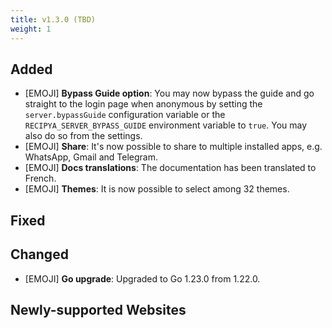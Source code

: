 ```yaml
---
title: v1.3.0 (TBD)
weight: 1
---
```


## Added

- [EMOJI] **Bypass Guide option**: You may now bypass the guide and go straight to the login page when anonymous by setting the `server.bypassGuide` configuration variable or the `RECIPYA_SERVER_BYPASS_GUIDE` environment variable to `true`. You may also do so from the settings.
- [EMOJI] **Share**: It's now possible to share to multiple installed apps, e.g. WhatsApp, Gmail and Telegram.
- [EMOJI] **Docs translations**: The documentation has been translated to French.
- [EMOJI] **Themes**: It is now possible to select among 32 themes.

## Fixed

## Changed

- [EMOJI] **Go upgrade**: Upgraded to Go 1.23.0 from 1.22.0.

## Newly-supported Websites
